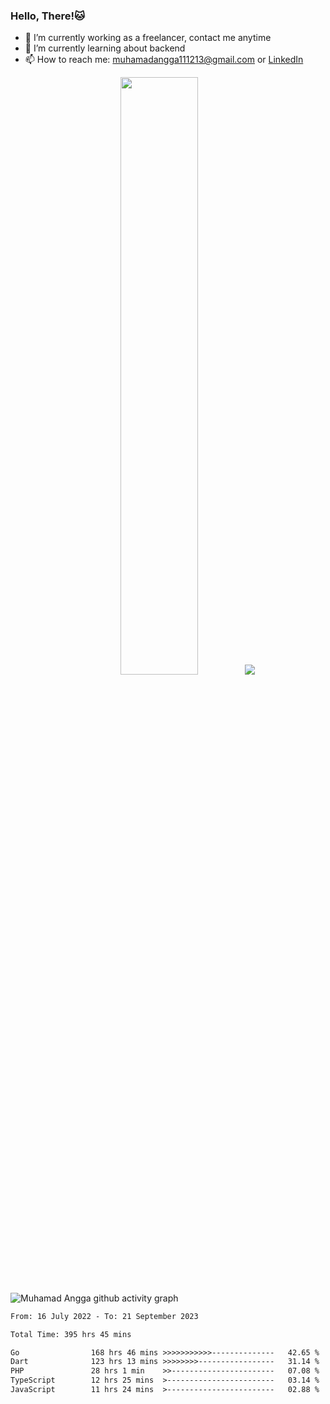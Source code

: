 
### Hello, There!🐱

- 🔭 I’m currently working as a freelancer, contact me anytime
- 🌱 I’m currently learning about backend
- 📫 How to reach me: [muhamadangga111213@gmail.com](mailto:muhamadangga111213@gmail.com) or [LinkedIn](https://www.linkedin.com/in/muhamad-angga)

<p align="center">
    <img width="49.5%" src="https://github-readme-stats.vercel.app/api?username=muhangga&count_private=true&theme=ocean_dark&show_icons=true" />
    &nbsp;
    <img src="https://github-readme-stats.vercel.app/api/top-langs/?username=muhangga&langs_count=8&layout=compact&theme=ocean_dark&show_icons=true" />
</p>

![Muhamad Angga github activity graph](https://github-readme-activity-graph.cyclic.app/graph?username=muhangga&custom_title=Angga&color=708090&theme=github-dark)


<!--START_SECTION:waka-->

```txt
From: 16 July 2022 - To: 21 September 2023

Total Time: 395 hrs 45 mins

Go                168 hrs 46 mins >>>>>>>>>>>--------------   42.65 %
Dart              123 hrs 13 mins >>>>>>>>-----------------   31.14 %
PHP               28 hrs 1 min    >>-----------------------   07.08 %
TypeScript        12 hrs 25 mins  >------------------------   03.14 %
JavaScript        11 hrs 24 mins  >------------------------   02.88 %
```

<!--END_SECTION:waka-->
